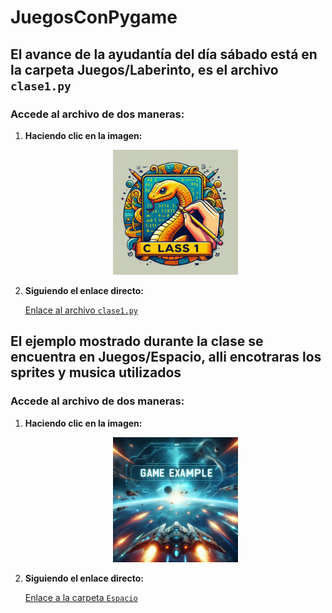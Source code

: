 # JuegosConPygame

## El avance de la ayudantía del día sábado está en la carpeta Juegos/Laberinto, es el archivo `clase1.py`

### Accede al archivo de dos maneras:

1. **Haciendo clic en la imagen:**

   <div style="text-align: center;">
     <a href="https://github.com/theLuckyhouse/JuegosConPygame/blob/main/Juegos/Laberinto/clase1.py">
       <img src="https://github.com/theLuckyhouse/JuegosConPygame/blob/main/Images/image1.jfif" alt="Laberinto" width="200" />
     </a>
   </div>

2. **Siguiendo el enlace directo:**

   [Enlace al archivo `clase1.py`](https://github.com/theLuckyhouse/JuegosConPygame/blob/main/Juegos/Laberinto/clase1.py)

## El ejemplo mostrado durante la clase se encuentra en Juegos/Espacio, alli encotraras los sprites y musica utilizados

### Accede al archivo de dos maneras:

1. **Haciendo clic en la imagen:**

   <div style="text-align: center;">
     <a href="https://github.com/theLuckyhouse/JuegosConPygame/tree/main/Juegos/Espacio">
       <img src="https://github.com/theLuckyhouse/JuegosConPygame/blob/main/Images/Image2.jfif" alt="Laberinto" width="200" />
     </a>
   </div>

2. **Siguiendo el enlace directo:**

   [Enlace a la carpeta `Espacio`](https://github.com/theLuckyhouse/JuegosConPygame/tree/main/Juegos/Espacio)


